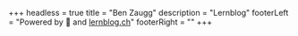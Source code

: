 +++
headless = true
title = "Ben Zaugg"
description = "Lernblog"
footerLeft = "Powered by 💛 and [lernblog.ch](https://www.lernblog.ch)"
footerRight = ""
+++
